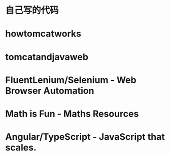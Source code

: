 # 自己写的代码
# howtomcatworks
# tomcatandjavaweb
# FluentLenium/Selenium - Web Browser Automation
# Math is Fun - Maths Resources
# Angular/TypeScript - JavaScript that scales.
